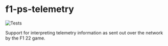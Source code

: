 # f1-ps-telemetry

![Tests](https://github.com/mattdmv/f1-ps-telemetry/actions/workflows/publish-to-test-pypi.yml/badge.svg)

Support for interpreting telemetry information as sent out over the network by the F1 22 game.
